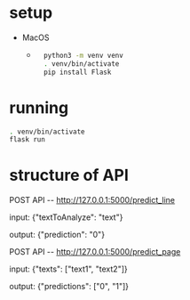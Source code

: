 # setup

- MacOS
    - ```sh
        python3 -m venv venv
        . venv/bin/activate
        pip install Flask
        ```
# running

```sh 
. venv/bin/activate
flask run
```

# structure of API

POST API -- http://127.0.0.1:5000/predict_line

input: {"textToAnalyze": "text"}

output: {"prediction": "0"}

POST API -- http://127.0.0.1:5000/predict_page

input: {"texts": ["text1", "text2"]}

output: {"predictions": ["0", "1"]}